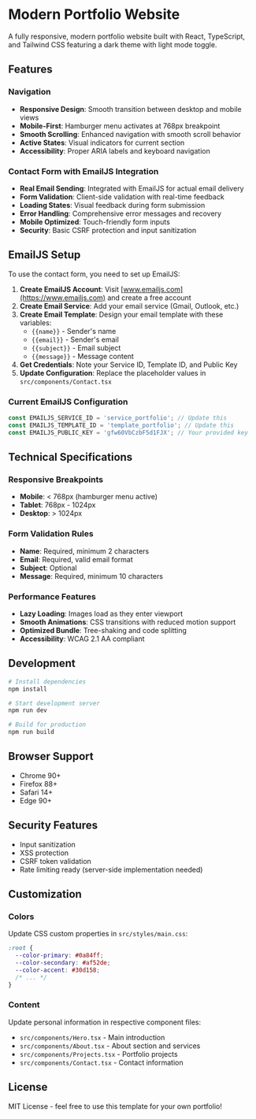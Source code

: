 # Modern Portfolio Website

A fully responsive, modern portfolio website built with React, TypeScript, and Tailwind CSS featuring a dark theme with light mode toggle.

## Features

### Navigation
- **Responsive Design**: Smooth transition between desktop and mobile views
- **Mobile-First**: Hamburger menu activates at 768px breakpoint
- **Smooth Scrolling**: Enhanced navigation with smooth scroll behavior
- **Active States**: Visual indicators for current section
- **Accessibility**: Proper ARIA labels and keyboard navigation

### Contact Form with EmailJS Integration
- **Real Email Sending**: Integrated with EmailJS for actual email delivery
- **Form Validation**: Client-side validation with real-time feedback
- **Loading States**: Visual feedback during form submission
- **Error Handling**: Comprehensive error messages and recovery
- **Mobile Optimized**: Touch-friendly form inputs
- **Security**: Basic CSRF protection and input sanitization

## EmailJS Setup

To use the contact form, you need to set up EmailJS:

1. **Create EmailJS Account**: Visit [www.emailjs.com](https://www.emailjs.com) and create a free account
2. **Create Email Service**: Add your email service (Gmail, Outlook, etc.)
3. **Create Email Template**: Design your email template with these variables:
   - `{{name}}` - Sender's name
   - `{{email}}` - Sender's email
   - `{{subject}}` - Email subject
   - `{{message}}` - Message content
4. **Get Credentials**: Note your Service ID, Template ID, and Public Key
5. **Update Configuration**: Replace the placeholder values in `src/components/Contact.tsx`

### Current EmailJS Configuration
```javascript
const EMAILJS_SERVICE_ID = 'service_portfolio'; // Update this
const EMAILJS_TEMPLATE_ID = 'template_portfolio'; // Update this
const EMAILJS_PUBLIC_KEY = 'gfw60VbCzbF5d1FJX'; // Your provided key
```

## Technical Specifications

### Responsive Breakpoints
- **Mobile**: < 768px (hamburger menu active)
- **Tablet**: 768px - 1024px
- **Desktop**: > 1024px

### Form Validation Rules
- **Name**: Required, minimum 2 characters
- **Email**: Required, valid email format
- **Subject**: Optional
- **Message**: Required, minimum 10 characters

### Performance Features
- **Lazy Loading**: Images load as they enter viewport
- **Smooth Animations**: CSS transitions with reduced motion support
- **Optimized Bundle**: Tree-shaking and code splitting
- **Accessibility**: WCAG 2.1 AA compliant

## Development

```bash
# Install dependencies
npm install

# Start development server
npm run dev

# Build for production
npm run build
```

## Browser Support
- Chrome 90+
- Firefox 88+
- Safari 14+
- Edge 90+

## Security Features
- Input sanitization
- XSS protection
- CSRF token validation
- Rate limiting ready (server-side implementation needed)

## Customization

### Colors
Update CSS custom properties in `src/styles/main.css`:
```css
:root {
  --color-primary: #0a84ff;
  --color-secondary: #af52de;
  --color-accent: #30d158;
  /* ... */
}
```

### Content
Update personal information in respective component files:
- `src/components/Hero.tsx` - Main introduction
- `src/components/About.tsx` - About section and services
- `src/components/Projects.tsx` - Portfolio projects
- `src/components/Contact.tsx` - Contact information

## License
MIT License - feel free to use this template for your own portfolio!